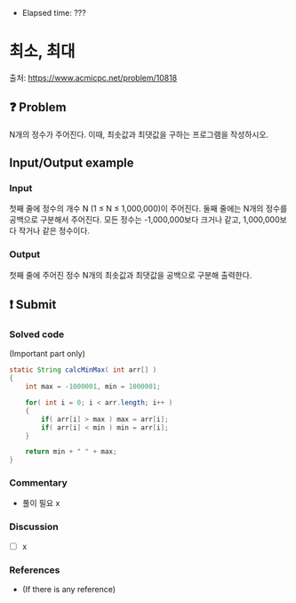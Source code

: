 - Elapsed time: ???

# 최소, 최대
출처: https://www.acmicpc.net/problem/10818

## :question: Problem
N개의 정수가 주어진다. 이때, 최솟값과 최댓값을 구하는 프로그램을 작성하시오.

## Input/Output example
### Input
첫째 줄에 정수의 개수 N (1 ≤ N ≤ 1,000,000)이 주어진다. 둘째 줄에는 N개의 정수를 공백으로 구분해서 주어진다. 모든 정수는 -1,000,000보다 크거나 같고, 1,000,000보다 작거나 같은 정수이다.

### Output
첫째 줄에 주어진 정수 N개의 최솟값과 최댓값을 공백으로 구분해 출력한다.

## :exclamation: Submit
### Solved code
(Important part only)
``` java
static String calcMinMax( int arr[] )
{
    int max = -1000001, min = 1000001;

    for( int i = 0; i < arr.length; i++ )
    {
        if( arr[i] > max ) max = arr[i];
        if( arr[i] < min ) min = arr[i];
    }

    return min + " " + max;
}
```

### Commentary
- 풀이 필요 x

### Discussion
- [ ] x

### References
- (If there is any reference)